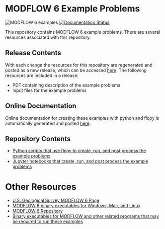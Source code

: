 # MODFLOW 6 Example Problems
![MODFLOW 6 examples](https://github.com/MODFLOW-USGS/modflow6-examples/workflows/MODFLOW%206%20examples/badge.svg) 
[![Documentation Status](https://readthedocs.org/projects/modflow6-examples/badge/?version=latest)](https://modflow6-examples.readthedocs.io/en/latest/?badge=latest)

This repository contains MODFLOW 6 example problems.  There are several resources associated with this repository.

## Release Contents
With each change the resources for this repository are regenerated and posted as a new release, which can be accessed [here](https://github.com/MODFLOW-USGS/modflow6-examples/releases).  The following resources are included in a release:
* PDF containing description of the example problems
* Input files for the example problems

## Online Documentation
Online documentation for creating these examples with python and flopy is automatically generated and posted [here](https://modflow6-examples.readthedocs.io/en/latest/index.html).

## Repository Contents
* [Python scripts that use flopy to create, run, and post process the example problems](https://github.com/MODFLOW-USGS/modflow6-examples/tree/master/scripts)
* [Jupyter notebooks that create, run, and post process the example problems](https://github.com/MODFLOW-USGS/modflow6-examples/tree/master/notebooks)

# Other Resources

* [U.S. Geological Survey MODFLOW 6 Page](https://www.usgs.gov/software/modflow-6-usgs-modular-hydrologic-model)
* [MODFLOW 6 binary executables for Windows, Mac, and Linux](https://github.com/MODFLOW-USGS/modflow6-nightly-build/releases)
* [MODFLOW 6 Repository](https://github.com/MODFLOW-USGS/modflow6)
* [Binary executables for MODFLOW and other related programs that may be required to run these examples](https://github.com/MODFLOW-USGS/executables)
